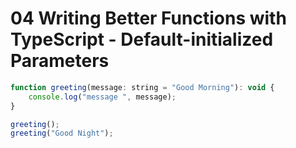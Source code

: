 # 04 Writing Better Functions with TypeScript - Default-initialized Parameters

```javascript
function greeting(message: string = "Good Morning"): void {
    console.log("message ", message);
}

greeting();
greeting("Good Night");
```